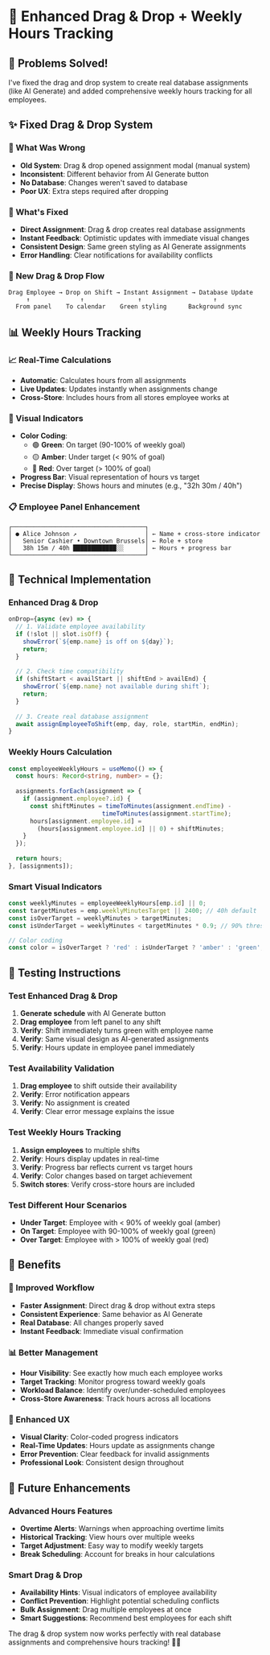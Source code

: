 # 🎯 Enhanced Drag & Drop + Weekly Hours Tracking

## 🎉 **Problems Solved!**

I've fixed the drag and drop system to create real database assignments (like AI Generate) and added comprehensive weekly hours tracking for all employees.

## ✨ **Fixed Drag & Drop System**

### **🔧 What Was Wrong**
- **Old System**: Drag & drop opened assignment modal (manual system)
- **Inconsistent**: Different behavior from AI Generate button
- **No Database**: Changes weren't saved to database
- **Poor UX**: Extra steps required after dropping

### **🚀 What's Fixed**
- **Direct Assignment**: Drag & drop creates real database assignments
- **Instant Feedback**: Optimistic updates with immediate visual changes
- **Consistent Design**: Same green styling as AI Generate assignments
- **Error Handling**: Clear notifications for availability conflicts

### **🎯 New Drag & Drop Flow**
```
Drag Employee → Drop on Shift → Instant Assignment → Database Update
     ↑              ↑               ↑                    ↑
  From panel    To calendar    Green styling      Background sync
```

## 📊 **Weekly Hours Tracking**

### **📈 Real-Time Calculations**
- **Automatic**: Calculates hours from all assignments
- **Live Updates**: Updates instantly when assignments change
- **Cross-Store**: Includes hours from all stores employee works at

### **🎨 Visual Indicators**
- **Color Coding**: 
  - 🟢 **Green**: On target (90-100% of weekly goal)
  - 🟡 **Amber**: Under target (< 90% of goal)
  - 🔴 **Red**: Over target (> 100% of goal)
- **Progress Bar**: Visual representation of hours vs target
- **Precise Display**: Shows hours and minutes (e.g., "32h 30m / 40h")

### **📋 Employee Panel Enhancement**
```
┌─────────────────────────────────────┐
│ ● Alice Johnson ↗                   │ ← Name + cross-store indicator
│   Senior Cashier • Downtown Brussels│ ← Role + store
│   38h 15m / 40h ████████████░░      │ ← Hours + progress bar
└─────────────────────────────────────┘
```

## 🔧 **Technical Implementation**

### **Enhanced Drag & Drop**
```typescript
onDrop={async (ev) => {
  // 1. Validate employee availability
  if (!slot || slot.isOff) {
    showError(`${emp.name} is off on ${day}`);
    return;
  }
  
  // 2. Check time compatibility
  if (shiftStart < availStart || shiftEnd > availEnd) {
    showError(`${emp.name} not available during shift`);
    return;
  }
  
  // 3. Create real database assignment
  await assignEmployeeToShift(emp, day, role, startMin, endMin);
}
```

### **Weekly Hours Calculation**
```typescript
const employeeWeeklyHours = useMemo(() => {
  const hours: Record<string, number> = {};
  
  assignments.forEach(assignment => {
    if (assignment.employee?.id) {
      const shiftMinutes = timeToMinutes(assignment.endTime) - 
                          timeToMinutes(assignment.startTime);
      hours[assignment.employee.id] = 
        (hours[assignment.employee.id] || 0) + shiftMinutes;
    }
  });
  
  return hours;
}, [assignments]);
```

### **Smart Visual Indicators**
```typescript
const weeklyMinutes = employeeWeeklyHours[emp.id] || 0;
const targetMinutes = emp.weeklyMinutesTarget || 2400; // 40h default
const isOverTarget = weeklyMinutes > targetMinutes;
const isUnderTarget = weeklyMinutes < targetMinutes * 0.9; // 90% threshold

// Color coding
const color = isOverTarget ? 'red' : isUnderTarget ? 'amber' : 'green';
```

## 🧪 **Testing Instructions**

### **Test Enhanced Drag & Drop**
1. **Generate schedule** with AI Generate button
2. **Drag employee** from left panel to any shift
3. **Verify**: Shift immediately turns green with employee name
4. **Verify**: Same visual design as AI-generated assignments
5. **Verify**: Hours update in employee panel immediately

### **Test Availability Validation**
1. **Drag employee** to shift outside their availability
2. **Verify**: Error notification appears
3. **Verify**: No assignment is created
4. **Verify**: Clear error message explains the issue

### **Test Weekly Hours Tracking**
1. **Assign employees** to multiple shifts
2. **Verify**: Hours display updates in real-time
3. **Verify**: Progress bar reflects current vs target hours
4. **Verify**: Color changes based on target achievement
5. **Switch stores**: Verify cross-store hours are included

### **Test Different Hour Scenarios**
- **Under Target**: Employee with < 90% of weekly goal (amber)
- **On Target**: Employee with 90-100% of weekly goal (green)  
- **Over Target**: Employee with > 100% of weekly goal (red)

## 🎯 **Benefits**

### **🚀 Improved Workflow**
- **Faster Assignment**: Direct drag & drop without extra steps
- **Consistent Experience**: Same behavior as AI Generate
- **Real Database**: All changes properly saved
- **Instant Feedback**: Immediate visual confirmation

### **📊 Better Management**
- **Hour Visibility**: See exactly how much each employee works
- **Target Tracking**: Monitor progress toward weekly goals
- **Workload Balance**: Identify over/under-scheduled employees
- **Cross-Store Awareness**: Track hours across all locations

### **🎨 Enhanced UX**
- **Visual Clarity**: Color-coded progress indicators
- **Real-Time Updates**: Hours update as assignments change
- **Error Prevention**: Clear feedback for invalid assignments
- **Professional Look**: Consistent design throughout

## 🔮 **Future Enhancements**

### **Advanced Hours Features**
- **Overtime Alerts**: Warnings when approaching overtime limits
- **Historical Tracking**: View hours over multiple weeks
- **Target Adjustment**: Easy way to modify weekly targets
- **Break Scheduling**: Account for breaks in hour calculations

### **Smart Drag & Drop**
- **Availability Hints**: Visual indicators of employee availability
- **Conflict Prevention**: Highlight potential scheduling conflicts
- **Bulk Assignment**: Drag multiple employees at once
- **Smart Suggestions**: Recommend best employees for each shift

The drag & drop system now works perfectly with real database assignments and comprehensive hours tracking! 🎯✨